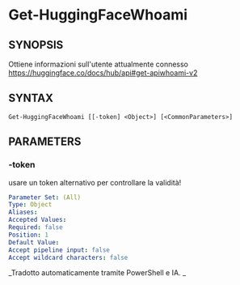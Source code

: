 ﻿---
external help file: powershai-help.xml
schema: 2.0.0
powershai: true
---

# Get-HuggingFaceWhoami

## SYNOPSIS <!--!= @#Synop !-->
Ottiene informazioni sull'utente attualmente connesso
https://huggingface.co/docs/hub/api#get-apiwhoami-v2

## SYNTAX <!--!= @#Syntax !-->

```
Get-HuggingFaceWhoami [[-token] <Object>] [<CommonParameters>]
```

## PARAMETERS <!--!= @#Params !-->

### -token
usare un token alternativo per controllare la validità!

```yml
Parameter Set: (All)
Type: Object
Aliases: 
Accepted Values: 
Required: false
Position: 1
Default Value: 
Accept pipeline input: false
Accept wildcard characters: false
```


<!--PowershaiAiDocBlockStart-->
_Tradotto automaticamente tramite PowerShell e IA. 
_
<!--PowershaiAiDocBlockEnd-->
